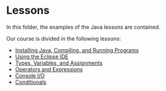 # Lessons

In this folder, the examples of the Java lessons are contained. 

Our course is divided in the following lessons:

* [Installing Java, Compiling, and Running Programs](./02_java/)
* [Using the Eclipse IDE](./03_eclipse/)
* [Types, Variables, and Assignments](./04_types_variables_assigments/)
* [Operators and Expressions](./05_operators_expressions/)
* [Console I/O](./06_console_io/)
* [Conditionals](./07_conditionals/)